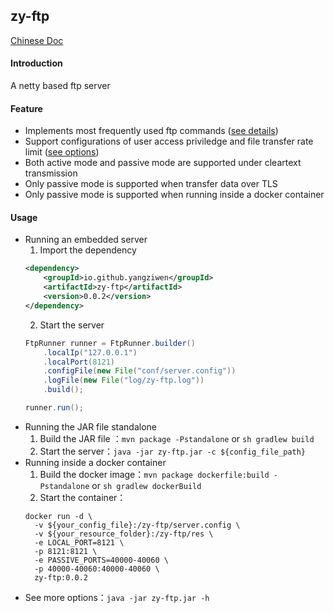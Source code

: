 ## zy-ftp

[Chinese Doc](https://github.com/yangziwen/zy-ftp/blob/master/README_CN.md)
#### Introduction
A netty based ftp server

#### Feature
* Implements most frequently used ftp commands ([see details](https://github.com/yangziwen/zy-ftp/tree/master/src/main/java/io/github/yangziwen/zyftp/command/impl))
* Support configurations of user access priviledge and file transfer rate limit ([see options](https://github.com/yangziwen/zy-ftp/blob/master/conf/server.config))
* Both active mode and passive mode are supported under cleartext transmission
* Only passive mode is supported when transfer data over TLS
* Only passive mode is supported when running inside a docker container

#### Usage
* Running an embedded server
    1. Import the dependency
    ```xml
    <dependency>
        <groupId>io.github.yangziwen</groupId>
        <artifactId>zy-ftp</artifactId>
        <version>0.0.2</version>
    </dependency>
    ```
    2. Start the server
    ```java
    FtpRunner runner = FtpRunner.builder()
        .localIp("127.0.0.1")
        .localPort(8121)
        .configFile(new File("conf/server.config"))
        .logFile(new File("log/zy-ftp.log"))
        .build();

    runner.run();
    ```
* Running the JAR file standalone
    1. Build the JAR file ：`mvn package -Pstandalone` or `sh gradlew build`
    2. Start the server：`java -jar zy-ftp.jar -c ${config_file_path}`
* Running inside a docker container
    1. Build the docker image：`mvn package dockerfile:build -Pstandalone` or `sh gradlew dockerBuild`
    2. Start the container：
    ```
    docker run -d \
      -v ${your_config_file}:/zy-ftp/server.config \
      -v ${your_resource_folder}:/zy-ftp/res \
      -e LOCAL_PORT=8121 \
      -p 8121:8121 \
      -e PASSIVE_PORTS=40000-40060 \
      -p 40000-40060:40000-40060 \
      zy-ftp:0.0.2
    ```
* See more options：`java -jar zy-ftp.jar -h`
